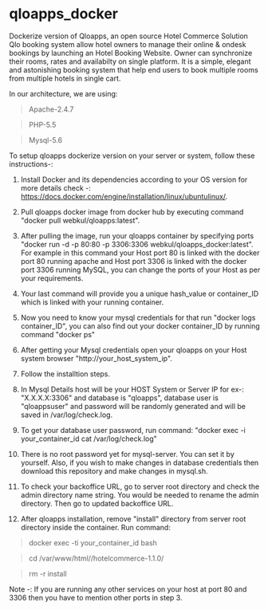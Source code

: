 # qloapps_docker
Dockerize version of Qloapps, an open source Hotel Commerce Solution
Qlo booking system allow hotel owners to manage their online & ondesk bookings by launching an Hotel Booking Website. Owner can synchronize their rooms, rates and availabilty on single platform. It is a simple, elegant and astonishing booking system that help end users to book multiple rooms from multiple hotels in single cart.

In our architecture, we are using:

> Apache-2.4.7

> PHP-5.5

> Mysql-5.6

To setup qloapps dockerize version on your server or system, follow these instructions-:

1. Install Docker and its dependencies according to your OS version for more details check -: https://docs.docker.com/engine/installation/linux/ubuntulinux/.

2. Pull qloapps docker image from docker hub by executing command "docker pull webkul/qloapps:latest".

3. After pulling the image, run your qloapps container by specifying ports "docker run -d -p 80:80 -p 3306:3306 webkul/qloapps_docker:latest". For example in this command your Host port 80 is linked with the docker port 80 running apache and Host port 3306 is linked with the docker port 3306 running MySQL, you can change the ports of your Host as per your requirements.

4. Your last command will provide you a unique hash_value or container_ID which is linked with your running container.

5. Now you need to know your mysql credentials for that run "docker logs container_ID", you can also find out your docker container_ID by running command "docker ps"

6. After getting your Mysql credentials open your qloapps on your Host system browser "http://your_host_system_ip".

7. Follow the installtion steps.

8. In Mysql Details host will be your HOST System or Server IP for ex-: "X.X.X.X:3306" and database is "qloapps", database user is "qloappsuser" and password will be randomly generated and will be saved in /var/log/check.log.

9. To get your database user password, run command: "docker exec -i your_container_id cat /var/log/check.log"

10. There is no root password yet for mysql-server. You can set it by yourself. Also, if you wish to make changes in database credentials then download this repository and make changes in mysql.sh.

11. To check your backoffice URL, go to server root directory and check the admin directory name string. You would be needed to rename the admin directory. Then go to updated backoffice URL.

12. After qloapps installation, remove "install" directory from server root directory inside the container. Run command:

> docker exec -ti your_container_id bash

> cd /var/www/html//hotelcommerce-1.1.0/

> rm -r install


Note -: If you are running any other services on your host at port 80 and 3306 then you have to mention other ports in step 3.
